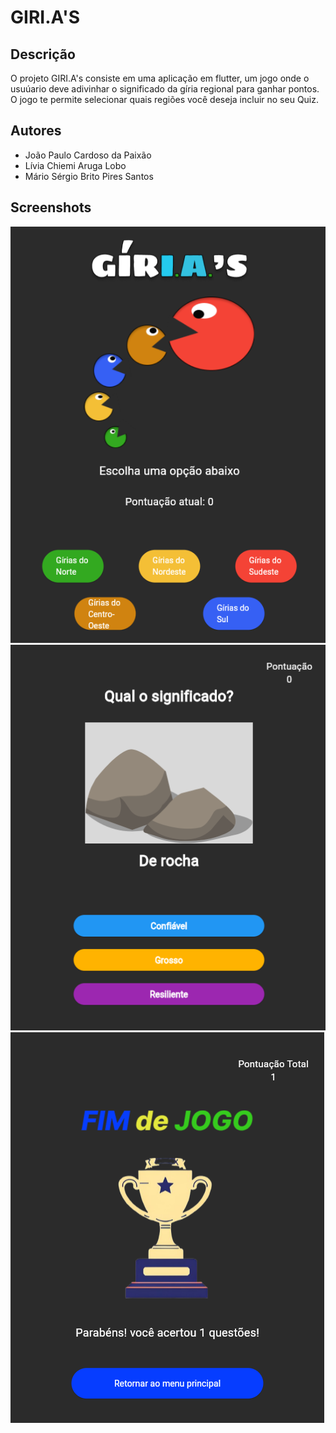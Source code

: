 # GIRI.A'S

## Descrição
O projeto GIRI.A's consiste em uma aplicação em flutter, um jogo onde o usuúario deve adivinhar o significado da gíria regional para ganhar pontos. O jogo te permite selecionar quais regiões você deseja incluir no seu Quiz.

## Autores
- João Paulo Cardoso da Paixão
- Lívia Chiemi Aruga Lobo
- Mário Sérgio Brito Pires Santos

## Screenshots
![Tela Inicial](screenshots/Tela_Inicial.png)
![Tela de Perguntas](screenshots/Tela_de_perguntas.png)
![Tela Final](screenshots/Tela_final.png)
